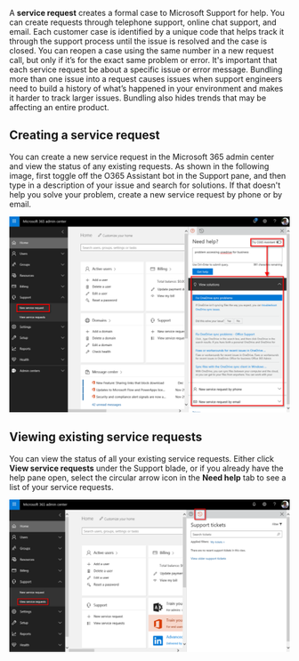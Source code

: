 A **service request** creates a formal case to Microsoft Support for help. You can create requests through telephone support, online chat support, and email. Each customer case is identified by a unique code that helps track it through the support process until the issue is resolved and the case is closed. You can reopen a case using the same number in a new request call, but only if it’s for the exact same problem or error. It's important that each service request be about a specific issue or error message. Bundling more than one issue into a request causes issues when support engineers need to build a history of what’s happened in your environment and makes it harder to track larger issues. Bundling also hides trends that may be affecting an entire product.

## Creating a service request
You can create a new service request in the Microsoft 365 admin center and view the status of any existing requests. As shown in the following image, first toggle off the O365 Assistant bot in the Support pane, and then type in a description of your issue and search for solutions. If that doesn't help you solve your problem, create a new service request by phone or by email.

![Service request in Microsoft 365](../media/4-service-request.png)

## Viewing existing service requests
You can view the status of all your existing service requests. Either click **View service requests** under the Support blade, or if you already have the help pane open, select the circular arrow icon in the **Need help** tab to see a list of your service requests.

![Existing support requests](../media/4-existing-requests.png)